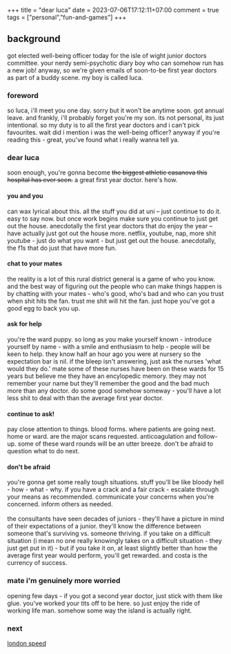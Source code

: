 +++
title = "dear luca"
date = 2023-07-06T17:12:11+07:00
comment = true
tags = ["personal","fun-and-games"]
+++

## background
got elected well-being officer today for the isle of wight junior doctors committee. your nerdy semi-psychotic diary boy who can somehow run has a new job! anyway, so we're given emails of soon-to-be first year doctors as part of a buddy scene. my boy is called luca.

### foreword
so luca, i'll meet you one day. sorry but it won't be anytime soon. got annual leave. and frankly, i'll probably forget you're my son. its not personal, its just intentional. so my duty is to all the first year doctors and i can't pick favourites. wait did i mention i was the well-being officer? anyway if you're reading this - great, you've found what i really wanna tell ya.

### dear luca
soon enough, you're gonna become ~~the biggest athletic casanova this hospital has ever seen.~~ a great first year doctor. here's how.

#### you and you
can wax lyrical about this. all the stuff you did at uni – just continue to do it. easy to say now. but once work begins make sure you continue to just get out the house. anecdotally the first year doctors that do enjoy the year – have actually just got out the house more. netflix, youtube, nap, more shit youtube - just do what you want - but just get out the house. anecdotally, the f1s that do just that have more fun.

#### chat to your mates
the reality is a lot of this rural district general is a game of who you know. and the best way of figuring out the people who can make things happen is by chatting with your mates - who's good, who's bad and who can you trust when shit hits the fan. trust me shit will hit the fan. just hope you've got a good egg to back you up.

#### ask for help
you're the ward puppy. so long as you make yourself known - introduce yourself by name - with a smile and enthusiasm to help - people will be keen to help. they know half an hour ago you were at nursery so the expectation bar is nil. if the bleep isn't answering, just ask the nurses 'what would they do.' mate some of these nurses have been on these wards for 15 years but believe me they have an encylopedic memory. they may not remember your name but they'll remember the good and the bad much more than any doctor. do some good somehow someway - you'll have a lot less shit to deal with than the average first year doctor.

#### continue to ask!
pay close attention to things. blood forms. where patients are going next. home or ward. are the major scans requested. anticoagulation and follow-up. some of these ward rounds will be an utter breeze. don't be afraid to question what to do next.

#### don't be afraid
you're gonna get some really tough situations. stuff you'll be like bloody hell - how - what - why. if you have a crack and a fair crack - escalate through your means as recommended. communicate your concerns when you're concerned. inform others as needed.
\
\
the consultants have seen decades of juniors - they'll have a picture in mind of their expectations of a junior. they'll know the difference between someone that's surviving vs. someone thriving. if you take on a difficult situation (i mean no one really knowingly takes on a difficult situation - they just get put in it) - but if you take it on, at least slightly better than how the average first year would perform, you'll get rewarded. and costa is the currency of success.

### mate i'm genuinely more worried
opening few days - if you got a second year doctor, just stick with them like glue. you've worked your tits off to be here. so just enjoy the ride of working life man. somehow some way the island is actually right.

### next
[london speed](/posts/london-speed)